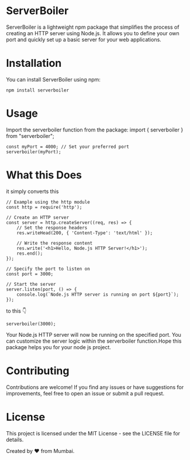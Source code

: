 # ServerBoiler

ServerBoiler is a lightweight npm package that simplifies the process of creating an HTTP server using Node.js. It allows you to define your own port and quickly set up a basic server for your web applications.

# Installation
You can install ServerBoiler using npm:
```
npm install serverboiler
```

# Usage
Import the serverboiler function from the package:
import { serverboiler } from "serverboiler";
```
const myPort = 4000; // Set your preferred port
serverboiler(myPort);
```
# What this Does 
it simply converts this 
``` // fileName : server.js 
// Example using the http module
const http = require('http');

// Create an HTTP server
const server = http.createServer((req, res) => {
    // Set the response headers
    res.writeHead(200, { 'Content-Type': 'text/html' });

    // Write the response content
    res.write('<h1>Hello, Node.js HTTP Server!</h1>');
    res.end();
});

// Specify the port to listen on
const port = 3000;

// Start the server
server.listen(port, () => {
    console.log(`Node.js HTTP server is running on port ${port}`);
});
```
to this 👇
```
serverboiler(3000);
```


Your Node.js HTTP server will now be running on the specified port. You can customize the server logic within the serverboiler function.Hope this package helps you for your node js project.

# Contributing
Contributions are welcome! If you find any issues or have suggestions for improvements, feel free to open an issue or submit a pull request.

# License
This project is licensed under the MIT License - see the LICENSE file for details.

Created by ❤️ from Mumbai.
